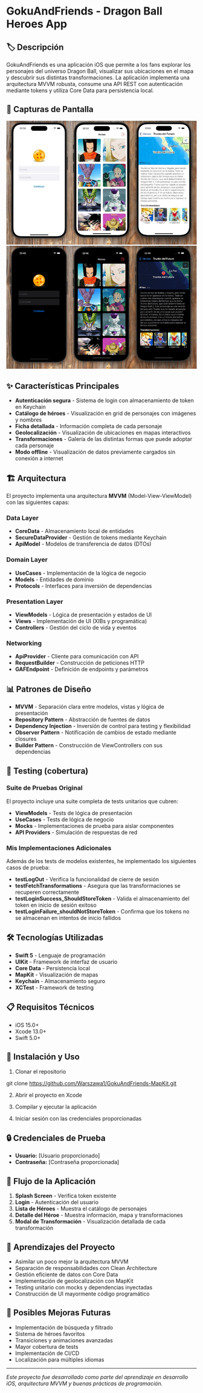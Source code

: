 # GokuAndFriends - Dragon Ball Heroes App


## 🏷️ Descripción


GokuAndFriends es una aplicación iOS que permite a los fans explorar los personajes del universo Dragon Ball, visualizar sus ubicaciones en el mapa y descubrir sus distintas transformaciones. La aplicación implementa una arquitectura MVVM robusta, consume una API REST con autenticación mediante tokens y utiliza Core Data para persistencia local.

## 📱 Capturas de Pantalla

![Login Screen](Screenshots/lightVersion.jpg)
![Login Screen](Screenshots/darkVersion.png)


## ✨ Características Principales

* **Autenticación segura** - Sistema de login con almacenamiento de token en Keychain
* **Catálogo de héroes** - Visualización en grid de personajes con imágenes y nombres
* **Ficha detallada** - Información completa de cada personaje
* **Geolocalización** - Visualización de ubicaciones en mapas interactivos
* **Transformaciones** - Galería de las distintas formas que puede adoptar cada personaje
* **Modo offline** - Visualización de datos previamente cargados sin conexión a internet

## 🏗️ Arquitectura

El proyecto implementa una arquitectura **MVVM** (Model-View-ViewModel) con las siguientes capas:

### Data Layer
* **CoreData** - Almacenamiento local de entidades
* **SecureDataProvider** - Gestión de tokens mediante Keychain
* **ApiModel** - Modelos de transferencia de datos (DTOs)

### Domain Layer
* **UseCases** - Implementación de la lógica de negocio
* **Models** - Entidades de dominio
* **Protocols** - Interfaces para inversión de dependencias

### Presentation Layer
* **ViewModels** - Lógica de presentación y estados de UI
* **Views** - Implementación de UI (XIBs y programática)
* **Controllers** - Gestión del ciclo de vida y eventos

### Networking
* **ApiProvider** - Cliente para comunicación con API
* **RequestBuilder** - Construcción de peticiones HTTP
* **GAFEndpoint** - Definición de endpoints y parámetros

## 📊 Patrones de Diseño

* **MVVM** - Separación clara entre modelos, vistas y lógica de presentación
* **Repository Pattern** - Abstracción de fuentes de datos
* **Dependency Injection** - Inversión de control para testing y flexibilidad
* **Observer Pattern** - Notificación de cambios de estado mediante closures
* **Builder Pattern** - Construcción de ViewControllers con sus dependencias


## 🧪 Testing (cobertura)

### Suite de Pruebas Original
El proyecto incluye una suite completa de tests unitarios que cubren:

* **ViewModels** - Tests de lógica de presentación 
* **UseCases** - Tests de lógica de negocio
* **Mocks** - Implementaciones de prueba para aislar componentes
* **API Providers** - Simulación de respuestas de red 

### Mis Implementaciones Adicionales
Además de los tests de modelos existentes, he implementado los siguientes casos de prueba:
- **testLogOut** - Verifica la funcionalidad de cierre de sesión
- **testFetchTransformations** - Asegura que las transformaciones se recuperen correctamente
- **testLoginSuccess_ShouldStoreToken** - Valida el almacenamiento del token en inicio de sesión exitoso
- **testLoginFailure_shouldNotStoreToken** - Confirma que los tokens no se almacenan en intentos de inicio fallidos


## 🛠️ Tecnologías Utilizadas

* **Swift 5** - Lenguaje de programación
* **UIKit** - Framework de interfaz de usuario
* **Core Data** - Persistencia local
* **MapKit** - Visualización de mapas
* **Keychain** - Almacenamiento seguro
* **XCTest** - Framework de testing

## 📋 Requisitos Técnicos

* iOS 15.0+
* Xcode 13.0+
* Swift 5.0+

## 🚀 Instalación y Uso

1. Clonar el repositorio

git clone https://github.com/Warszawa1/GokuAndFriends-MapKit.git

2. Abrir el proyecto en Xcode

3. Compilar y ejecutar la aplicación
4. Iniciar sesión con las credenciales proporcionadas

## 🔒 Credenciales de Prueba

* **Usuario:** [Usuario proporcionado]
* **Contraseña:** [Contraseña proporcionada]


## 🔄 Flujo de la Aplicación

1. **Splash Screen** - Verifica token existente
2. **Login** - Autenticación del usuario
3. **Lista de Héroes** - Muestra el catálogo de personajes
4. **Detalle del Héroe** - Muestra información, mapa y transformaciones
5. **Modal de Transformación** - Visualización detallada de cada transformación

## 🧠 Aprendizajes del Proyecto

* Asimilar un poco mejor la arquitectura MVVM
* Separación de responsabilidades con Clean Architecture
* Gestión eficiente de datos con Core Data
* Implementación de geolocalización con MapKit
* Testing unitario con mocks y dependencias inyectadas
* Construcción de UI mayormente código programático

## 🚧 Posibles Mejoras Futuras

* Implementación de búsqueda y filtrado
* Sistema de héroes favoritos
* Transiciones y animaciones avanzadas
* Mayor cobertura de tests
* Implementación de CI/CD
* Localización para múltiples idiomas

---

*Este proyecto fue desarrollado como parte del aprendizaje en desarrollo iOS, arquitectura MVVM y buenas prácticas de programación.*
